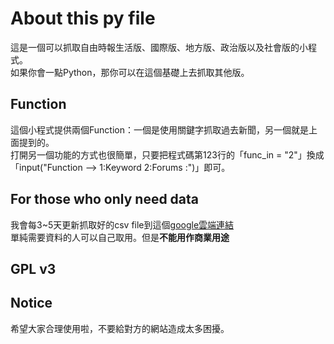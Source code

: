 # About this py file
這是一個可以抓取自由時報生活版、國際版、地方版、政治版以及社會版的小程式。<br>
如果你會一點Python，那你可以在這個基礎上去抓取其他版。

## Function
這個小程式提供兩個Function：一個是使用關鍵字抓取過去新聞，另一個就是上面提到的。<br>
打開另一個功能的方式也很簡單，只要把程式碼第123行的「func_in = "2"」換成「input("Function --> 1:Keyword 2:Forums :")」即可。

## For those who only need data
我會每3~5天更新抓取好的csv file到這個[google雲端連結](https://drive.google.com/drive/folders/1LtO0IJRlZQGH-5mYuWVFna-QJRaApSAp?usp=drive_link)<br>
單純需要資料的人可以自己取用。但是<b>不能用作商業用途</b>

## GPL v3

## Notice
希望大家合理使用啦，不要給對方的網站造成太多困擾。
